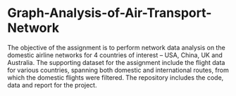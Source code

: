 # Graph-Analysis-of-Air-Transport-Network

The objective of the assignment is to perform network data analysis on the domestic airline networks for 4 countries of interest – USA, China, UK and Australia.
The supporting dataset for the assignment include the flight data for various countries, spanning both domestic and international routes, from which the domestic flights were filtered. The repository includes the code, data and report for the project.
